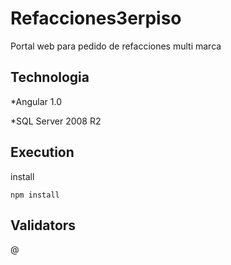 # Refacciones3erpiso

Portal web para pedido de refacciones multi marca


## Technologia

*Angular 1.0

*SQL Server 2008 R2


## Execution

install
```
npm install
```


## Validators
@
